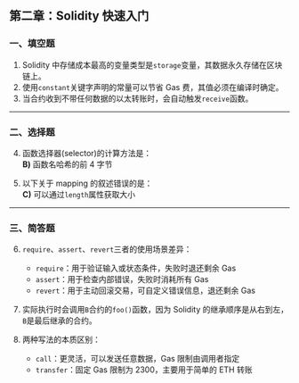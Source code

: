 ## 第二章：Solidity 快速入门

### 一、填空题

1. Solidity 中存储成本最高的变量类型是`storage`变量，其数据永久存储在区块链上。
2. 使用`constant`关键字声明的常量可以节省 Gas 费，其值必须在编译时确定。
3. 当合约收到不带任何数据的以太转账时，会自动触发`receive`函数。

---

### 二、选择题

4. 函数选择器(selector)的计算方法是：  
   **B)** 函数名哈希的前 4 字节

5. 以下关于 mapping 的叙述错误的是：  
   **C)** 可以通过`length`属性获取大小

---

### 三、简答题

6. `require`、`assert`、`revert`三者的使用场景差异：

   - `require`：用于验证输入或状态条件，失败时退还剩余 Gas
   - `assert`：用于检查内部错误，失败时消耗所有 Gas
   - `revert`：用于主动回滚交易，可自定义错误信息，退还剩余 Gas

7. 实际执行时会调用`B`合约的`foo()`函数，因为 Solidity 的继承顺序是从右到左，`B`是最后继承的合约。

8. 两种写法的本质区别：
   - `call`：更灵活，可以发送任意数据，Gas 限制由调用者指定
   - `transfer`：固定 Gas 限制为 2300，主要用于简单的 ETH 转账
